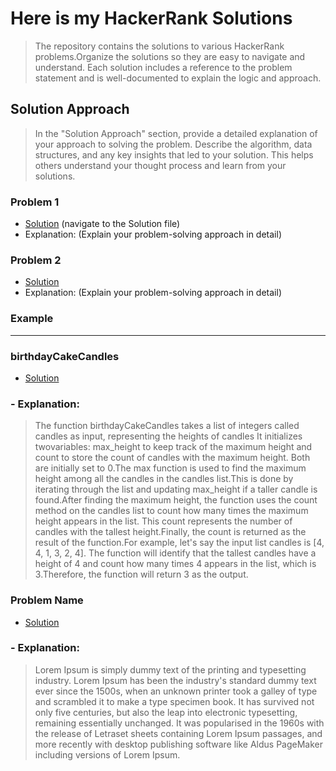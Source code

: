 # Here is my HackerRank Solutions

>The repository contains the solutions to various HackerRank problems.Organize the solutions so they are easy to navigate and understand. Each solution includes a reference to the problem statement and is well-documented to explain the logic and approach.




## Solution Approach

>In the "Solution Approach" section, provide a detailed explanation of your approach to solving the problem. Describe the algorithm, data structures, and any key insights that led to your solution. This helps others understand your thought process and learn from your solutions.

### Problem 1


  - [Solution](./solution.py) (navigate to the Solution file)
  - Explanation: (Explain your problem-solving approach in detail)
  
### Problem 2


  - [Solution](./solution.py)
  - Explanation: (Explain your problem-solving approach in detail)

### Example  
---
### birthdayCakeCandles 


  - [Solution](./solution.py)
  ### - Explanation: 
> The function birthdayCakeCandles takes a list of integers called candles as input, representing the heights of candles It initializes twovariables: max_height to keep track of the maximum height and count to store the count of candles with the maximum height. Both are initially set to 0.The max function is used to find the maximum height among all the candles in the candles list.This is done by iterating through the list and updating max_height if a taller candle is found.After finding the maximum height, the function uses the count method on the candles list to count how many times the maximum height appears in the list. This count represents the number of candles with the tallest height.Finally, the count is returned as the result of the function.For example, let's say the input list candles is [4, 4, 1, 3, 2, 4]. The function will identify that the tallest candles have a height of 4 and count how many times 4 appears in the list, which is 3.Therefore, the function will return 3 as the output.


  
### Problem Name


  - [Solution](category-1/problem-1/solution.py)
  ### - Explanation:
  >Lorem Ipsum is simply dummy text of the printing and typesetting industry. Lorem Ipsum has been the industry's standard dummy text ever since the 1500s, when an unknown printer took a galley of type and scrambled it to make a type specimen book. It has survived not only five centuries, but also the leap into electronic typesetting, remaining essentially unchanged. It was popularised in the 1960s with the release of Letraset sheets containing Lorem Ipsum passages, and more recently with desktop publishing software like Aldus PageMaker including versions of Lorem Ipsum.
  



